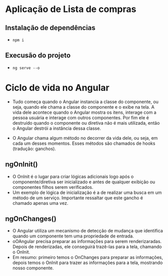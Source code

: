 # Aplicação de Lista de compras


## Instalação de dependências

- `npm i`

## Execusão do projeto

- `ng serve --o`


# Ciclo de vida no Angular

- Tudo começa quando o Angular instancia a classe do componente, ou seja, quando ele chama a classe do componente e o exibe na tela. A vida dele acontece quando o Angular mostra os itens, interage com a pessoa usuária e interage com outros componentes. Por fim ele é destruído quando o componente ou diretiva não é mais utilizada, então o Angular destrói a instância dessa classe.

- O Angular chama algum método no decorrer da vida dele, ou seja, em cada um desses momentos. Esses métodos são chamados de hooks (tradução: ganchos).

## ngOnInit()

- O OnInit é o lugar para criar lógicas adicionais logo após o componente/diretiva ser inicializado e antes de qualquer exibição ou componentes filhos serem verificados.
- Um exemplo de lógica de inicialização é a de realizar uma busca em um método de um serviço. Importante ressaltar que este gancho é chamado apenas uma vez.


## ngOnChanges()

- O Angular utiliza um mecanismo de detecção de mudança que identifica quando um componente tem uma propriedade de entrada.
- oOAngular precisa preparar as informações para serem renderizaradas. Depois de renderizadas, ele conseguirá trazê-las para a tela, chamando o OnInit.
- Em resumo: primeiro temos o OnChanges para preparar as informações, depois temos o OnInit para trazer as informações para a tela, mostrando nosso componente.
